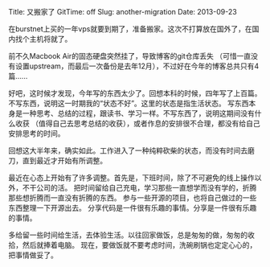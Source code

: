Title: 又搬家了
GitTime: off
Slug: another-migration
Date: 2013-09-23

在burstnet上买的一年vps就要到期了，准备搬家。这次不打算放在国外了，在国内找个主机将就了。

前不久Macbook Air的固态硬盘突然挂了，导致博客的git仓库丢失
（可惜一直没有设置upstream，而最后一次备份是去年12月），不过好在今年的博客总共只有4篇……

好吧，这时候才发现，今年写的东西太少了。回想本科的时候，四年写了上百篇。
不写东西，说明这一时期我的“状态不好”。这里的状态是指生活状态。
写东西本身是一种思考、总结的过程，跟读书、学习一样。不写东西了，说明这期间没有什么收获
（值得自己去思考总结的收获），或者作息的安排很不合理，都没有给自己安排思考的时间。

回想这大半年来，确实如此。工作进入了一种纯粹砍柴的状态，而没有时间去磨刀，直到最近才开始有所调整。

最近在心态上开始有了许多调整。首先是，下班时间，除了不可避免的线上操作以外，不干公司的活。
把时间留给自己充电，学习那些一直想学而没有学的，折腾那些想折腾而一直没有折腾的东西。
参与一些开源的项目，也将自己做过的一些东西整理一下开源出去。
分享代码是一件很有乐趣的事情。分享是一件很有乐趣的事情。

多给留一些时间给生活，去体验生活。以往回家做饭，总是匆匆的做，匆匆的收拾，然后就捧着电脑。
现在，要做饭就不要考虑时间，洗碗刷锅也定定心心的，把事情做妥了。

